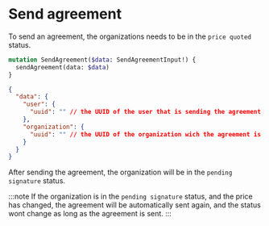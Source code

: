 # Send agreement

To send an agreement, the organizations needs to be in the `price quoted` status.

```graphql
mutation SendAgreement($data: SendAgreementInput!) {
  sendAgreement(data: $data)
}
```

```json
{
  "data": {
    "user": {
      "uuid": "" // the UUID of the user that is sending the agreement
    },
    "organization": {
      "uuid": "" // the UUID of the organization wich the agreement is being sent
    }
  }
}
```

After sending the agreement, the organization will be in the `pending signature` status.

:::note
If the organization is in the `pending signature` status, and the price has changed, the agreement will be automatically sent again, and the status wont change as long as the agreement is sent.
:::